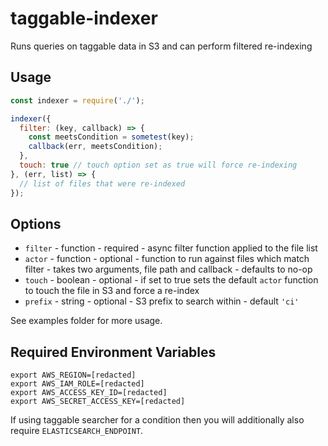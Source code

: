 # taggable-indexer
Runs queries on taggable data in S3 and can perform filtered re-indexing

## Usage

```javascript
const indexer = require('./');

indexer({
  filter: (key, callback) => {
    const meetsCondition = sometest(key);
    callback(err, meetsCondition);
  },
  touch: true // touch option set as true will force re-indexing
}, (err, list) => {
  // list of files that were re-indexed
});
```

## Options

* `filter` - function - required - async filter function applied to the file list
* `actor` - function - optional - function to run against files which match filter - takes two arguments, file path and callback - defaults to no-op
* `touch` - boolean - optional - if set to true sets the default `actor` function to touch the file in S3 and force a re-index
* `prefix` - string - optional - S3 prefix to search within - default `'ci'`

See examples folder for more usage.

## Required Environment Variables

```
export AWS_REGION=[redacted]
export AWS_IAM_ROLE=[redacted]
export AWS_ACCESS_KEY_ID=[redacted]
export AWS_SECRET_ACCESS_KEY=[redacted]
```

If using taggable searcher for a condition then you will additionally also require `ELASTICSEARCH_ENDPOINT`.
